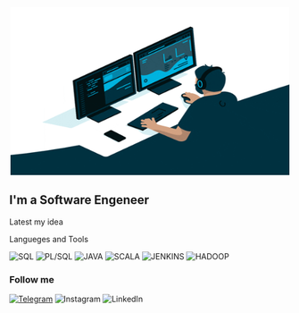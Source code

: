 <div align="center">
  <img src="https://github.com/NikitaUtk/NikitaUtk/blob/main/assets/giphy.gif" width="500" height="300"/>
</div>

## I'm a Software Engeneer

Latest my idea

Langueges and Tools

![SQL](https://img.shields.io/badge/SQL-101a1f?style=for-the-badge&logo=oracle&logoColor=b04e04)
![PL/SQL](https://img.shields.io/badge/PL/SQL-101a1f?style=for-the-badge&logo=PL/SQL&logoColor=b04e04)
![JAVA](https://img.shields.io/badge/JAVA-101a1f?style=for-the-badge&logo=JAVA&logoColor=b04e04)
![SCALA](https://img.shields.io/badge/SCALA-101a1f?style=for-the-badge&logo=SCALA&logoColor=b00505)
![JENKINS](https://img.shields.io/badge/JENKINS-101a1f?style=for-the-badge&logo=jenkins&logoColor=ede8af)
![HADOOP](https://img.shields.io/badge/HADOOP-101a1f?style=for-the-badge&logo=hadoopf)

### Follow me
[![Telegram](https://img.shields.io/badge/TELEGRAM-101a1f?style=for-the-badge&logo=telegram)](https://t.me/nseutkin)
![Instagram](https://img.shields.io/badge/INSTAGRAM-101a1f?style=for-the-badge&logo=instagram)
![LinkedIn](https://img.shields.io/badge/LINKEDIN-101a1f?style=for-the-badge&logo=LINKEDIN&logoColor=007BB6)
